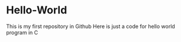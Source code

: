 # Hello-World
This is my first repository in Github
Here is just a code for hello world program in C
